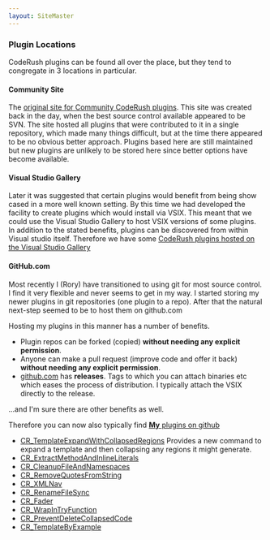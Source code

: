 ```yaml
---
layout: SiteMaster
---
```

### Plugin Locations
CodeRush plugins can be found all over the place, but they tend to congregate in 3 locations in particular.

#### Community Site
The [original site for Community CodeRush plugins](http://code.google.com/p/dxcorecommunityplugins/). This site was created back in the day, when the best source control available appeared to be SVN. 
The site hosted all plugins that were contributed to it in a single repository, which made many things difficult, but at the time there appeared to be no obvious better approach.
Plugins based here are still maintained but new plugins are unlikely to be stored here since better options have become available.

#### Visual Studio Gallery
Later it was suggested that certain plugins would benefit from being show cased in a more well known setting. By this time we had developed the facility to create plugins which would install via VSIX. This meant that we could use the Visual Studio Gallery to host VSIX versions of some plugins.
In addition to the stated benefits, plugins can be discovered from within Visual studio itself. 
Therefore we have some [CodeRush plugins hosted on the Visual Studio Gallery](http://visualstudiogallery.msdn.microsoft.com/site/search?query=CodeRush&f[0].Value=CodeRush%20&f[0].Type=SearchText&ac=4)

#### GitHub.com
Most recently I (Rory) have transitioned to using git for most source control. I find it very flexible and never seems to get in my way. 
I started storing my newer plugins in git repositories (one plugin to a repo). After that the natural next-step seemed to be to host them on github.com

Hosting my plugins in this manner has a number of benefits. 
 
 * Plugin repos can be forked (copied) __without needing any explicit permission__.
 * Anyone can make a pull request (improve code and offer it back) __without needing any explicit permission__.
 * [github.com](http://github.com) has __releases__. Tags to which you can attach binaries etc which eases the process of distribution. I typically attach the VSIX directly to the release.
 
...and I'm sure there are other benefits as well.

Therefore you can now also typically find [__My__ plugins on github](https://github.com/search?q=CodeRush++user%3ARoryBecker&type=Repositories&ref=advsearch&l=)
 
 * [CR_TemplateExpandWithCollapsedRegions](https://github.com/RoryBecker/CR_TemplateExpandWithCollapsedRegions)
   Provides a new command to expand a template and then collapsing any regions it might generate.
 * [CR_ExtractMethodAndInlineLiterals](https://github.com/RoryBecker/CR_ExtractMethodAndInlineLiterals)
 * [CR_CleanupFileAndNamespaces](https://github.com/RoryBecker/CR_CleanupFileAndNamespaces)
 * [CR_RemoveQuotesFromString](https://github.com/RoryBecker/CR_RemoveQuotesFromString)
 * [CR_XMLNav](https://github.com/RoryBecker/CR_XMLNav)
 * [CR_RenameFileSync](https://github.com/RoryBecker/CR_RenameFileSync)
 * [CR_Fader](https://github.com/RoryBecker/CR_Fader)
 * [CR_WrapInTryFunction](https://github.com/RoryBecker/CR_WrapInTryFunction)
 * [CR_PreventDeleteCollapsedCode](https://github.com/RoryBecker/CR_PreventDeleteCollapsedCode)
 * [CR_TemplateByExample](https://github.com/RoryBecker/CR_TemplateByExample)
 
 